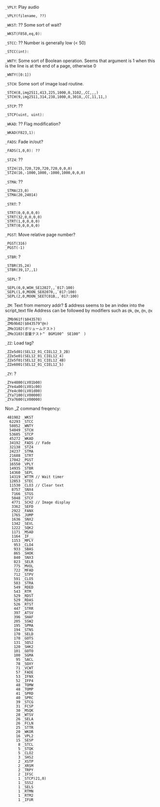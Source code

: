 
`_VPLY`: Play audio
```
_VPLY(filename, ??)
```

`_WKST`: ?? Some sort of wait?
```
_WKST(F858,eq,0):
```

`_STCC`: ?? Number is generally low (< 50)
```
_STCC(int):
```

`_WNTY`: Some sort of Boolean operation.
Seems that argument is 1 when this is the line is at the end of a page, otherwise 0
```
_WNTY([0:1])
```

`_STCH`: Some sort of image load routine.
```
_STCH(8,img2511,413,225,1000,0,3102,,CC,,,)
_STCH(9,img2511,314,238,1000,0,3018,,CC,11,11,)
```

`_STCP`: ??
```
_STCP(uint, uint):
```

`_WKAD`: ?? Flag modification?
```
_WKAD(F823,1):
```

`_FADS`: Fade in/out?
```
_FADS(1,0,0): ??
```

`_STZ4`: ??
```
_STZ4(15,720,720,720,720,0,0,0)
_STZ4(16,-1000,1000,-1000,1000,0,0,0)
```

`_STMA`: ??
```
_STMA(23,0)
_STMA(20,24014)
```

`_STRT`: ?
```
_STRT(0,0,0,0,0)
_STRT(32,0,0,0,0)
_STRT(1,0,0,0,0)
_STRT(0,0,0,0,0)
```

`_PGST`: Move relative page number?
```
_PGST(316)
_PGST(-1)
```

`_STBR`: ?
```
_STBR(35,24)
_STBR(39,17,,1)
```

`_SEPL`: ?
```
_SEPL(0,0,WOH_SE12027,,`017:100)
_SEPL(1,0,MOON_SE02070,,`017:100)
_SEPL(2,0,MOON_SEETC01B,,`017:100)
```

`_ZM`: Text from memory addr?
$ address seems to be an index into the script_text file
Address can be followed by modifiers such as `@k`, `@e`, `@n`, `@x`
```
_ZMb961f($043578)
_ZMb9b02($043579^@n)
_ZMe3102(ボリュームテスト)
_ZMe3103(音量テスト^　BGM100^　SE100^　)
```

`_ZZ`: Load tag?
```
_ZZe5d01(SEL12_01_CIEL12_3_2B)
_ZZe5e01(SEL12_01_CIEL12_4)
_ZZe5f01(SEL12_01_CIEL12_4B)
_ZZe6001(SEL12_01_CIEL12_5)
```

`_ZY`: ?
```
_ZYe4800(LV01b00)
_ZYe4a00(LV01c00)
_ZYe4c00(LV01d00)
_ZYa7100(LV00000)
_ZYa7600(LV00000)
```

Non _Z command freqency:
```
 481982 _WKST
  62293 _STCC
  58052 _WNTY
  54049 _STCH
  53605 _STCP
  45272 _WKAD
  34192 _FADS // Fade
  32138 _STZ4
  24237 _STMA
  21688 _STRT
  17042 _PGST
  16550 _VPLY
  14935 _STBR
  14360 _SEPL
  14319 _WTTM // Wait timer
  12853 _STEC
  11530 _CLO3 // Clear text
   8757 _SNX4
   7166 _STGS
   5048 _STCF
   4771 _SCH2 // Image display
   3362 _SEFD
   2922 _FANX
   1765 _JUMP
   1636 _SNX2
   1342 _SEVL
   1222 _SQK2
   1171 _MSAD
   1164 _IF__
   1153 _MPLY
    953 _CLO4
    933 _SBAS
    865 _SHOK
    840 _SNX3
    823 _SELR
    775 _MVOL
    722 _MFAD
    712 _STPV
    591 _CLO5
    583 _STRA
    549 _RDED
    543 _RTM_
    529 _RDST
    529 _RDAS
    526 _RTST
    447 _STRR
    397 _ATSV
    396 _SHAF
    205 _SSW2
    195 _SPMA
    194 _STNS
    170 _SELD
    170 _GOTS
    131 _SQS2
    120 _SHK2
    101 _GOTO
    100 _SGMA
     95 _SACL
     78 _SOXY
     71 _VCWT
     57 _FADE
     53 _IFNX
     52 _IFP4
     48 _TOMW
     48 _TOMP
     41 _SPRD
     40 _SPRC
     39 _STCG
     31 _FCSP
     30 _MSQK
     28 _WTSV
     26 _SELA
     26 _FCLN
     25 _STTR
     20 _WKOR
     16 _VPL2
     15 _SESP
      8 _STCL
      5 _STQK
      5 _CLO2
      3 _SHS2
      2 _XSTP
      2 _XRSM
      2 _TRPY
      2 _IFSC
      1 _STCP)21,0)
      1 _SSS2
      1 _SELS
      1 _RTMN
      1 _RTM2
      1 _IFUR
```

